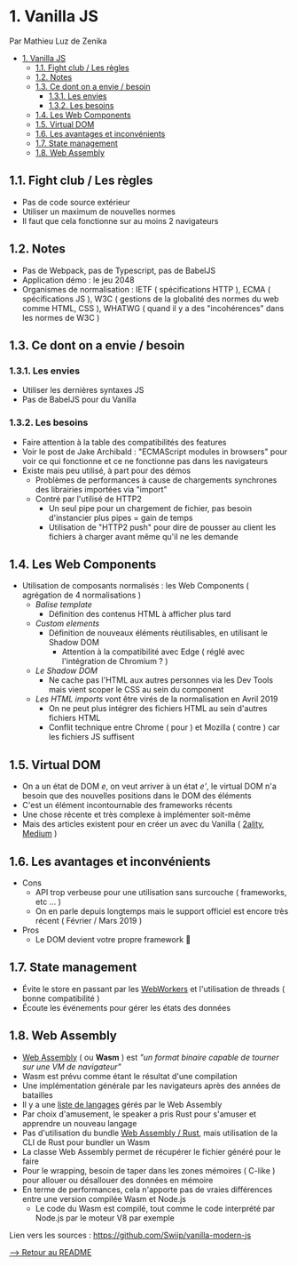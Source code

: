 # 1. Vanilla JS

Par Mathieu Luz de Zenika

<!-- TOC -->

- [1. Vanilla JS](#1-vanilla-js)
  - [1.1. Fight club / Les règles](#11-fight-club--les-règles)
  - [1.2. Notes](#12-notes)
  - [1.3. Ce dont on a envie / besoin](#13-ce-dont-on-a-envie--besoin)
    - [1.3.1. Les envies](#131-les-envies)
    - [1.3.2. Les besoins](#132-les-besoins)
  - [1.4. Les Web Components](#14-les-web-components)
  - [1.5. Virtual DOM](#15-virtual-dom)
  - [1.6. Les avantages et inconvénients](#16-les-avantages-et-inconvénients)
  - [1.7. State management](#17-state-management)
  - [1.8. Web Assembly](#18-web-assembly)

<!-- /TOC -->

## 1.1. Fight club / Les règles

- Pas de code source extérieur
- Utiliser un maximum de nouvelles normes
- Il faut que cela fonctionne sur au moins 2 navigateurs

## 1.2. Notes

- Pas de Webpack, pas de Typescript, pas de BabelJS
- Application démo : le jeu 2048
- Organismes de normalisation : IETF ( spécifications HTTP ), ECMA ( spécifications JS ), W3C ( gestions de la globalité des normes du web comme HTML, CSS ), WHATWG ( quand il y a des "incohérences" dans les normes de W3C )

## 1.3. Ce dont on a envie / besoin

### 1.3.1. Les envies

- Utiliser les dernières syntaxes JS
- Pas de BabelJS pour du Vanilla

### 1.3.2. Les besoins

- Faire attention à la table des compatibilités des features
- Voir le post de Jake Archibald : "ECMAScript modules in browsers" pour voir ce qui fonctionne et ce ne fonctionne pas dans les navigateurs
- Existe mais peu utilisé, à part pour des démos
  - Problèmes de performances à cause de chargements synchrones des librairies importées via "import"
  - Contré par l'utilisé de HTTP2
    - Un seul pipe pour un chargement de fichier, pas besoin d'instancier plus pipes = gain de temps
    - Utilisation de "HTTP2 push" pour dire de pousser au client les fichiers à charger avant même qu'il ne les demande

## 1.4. Les Web Components

- Utilisation de composants normalisés : les Web Components ( agrégation de 4 normalisations )
  - _Balise template_
    - Définition des contenus HTML à afficher plus tard
  - _Custom elements_
    - Définition de nouveaux éléments réutilisables, en utilisant le Shadow DOM
      - Attention à la compatibilité avec Edge ( réglé avec l'intégration de Chromium ? )
  - _Le Shadow DOM_
    - Ne cache pas l'HTML aux autres personnes via les Dev Tools mais vient scoper le CSS au sein du component
  - _Les HTML imports_ vont être virés de la normalisation en Avril 2019
    - On ne peut plus intégrer des fichiers HTML au sein d'autres fichiers HTML
    - Conflit technique entre Chrome ( pour ) et Mozilla ( contre ) car les fichiers JS suffisent

## 1.5. Virtual DOM

- On a un état de DOM _e_, on veut arriver à un état _e'_, le virtual DOM n'a besoin que des nouvelles positions dans le DOM des éléments
- C'est un élément incontournable des frameworks récents
- Une chose récente et très complexe à implémenter soit-même
- Mais des articles existent pour en créer un avec du Vanilla ( [2ality](http://2ality.com/2014/07/jsx-template-strings.html), [Medium](https://medium.com/@deathmood/how-to-write-your-own-virtual-dom-ee74acc13060) )

## 1.6. Les avantages et inconvénients

- Cons
  - API trop verbeuse pour une utilisation sans surcouche ( frameworks, etc ... )
  - On en parle depuis longtemps mais le support officiel est encore très récent ( Février / Mars 2019 )
- Pros
  - Le DOM devient votre propre framework :tada:

## 1.7. State management

- Évite le store en passant par les [WebWorkers](https://developer.mozilla.org/fr/docs/Web/API/Web_Workers_API/Utilisation_des_web_workers) et l'utilisation de threads ( bonne compatibilité )
- Écoute les événements pour gérer les états des données

## 1.8. Web Assembly

- [Web Assembly](https://webassembly.org/) ( ou __Wasm__ ) est _"un format binaire capable de tourner sur une VM de navigateur"_
- Wasm est prévu comme étant le résultat d'une compilation
- Une implémentation générale par les navigateurs après des années de batailles
- Il y a une [liste de langages](https://github.com/appcypher/awesome-wasm-langs) gérés par le Web Assembly
- Par choix d'amusement, le speaker a pris Rust pour s'amuser et apprendre un nouveau langage
- Pas d'utilisation du bundle [Web Assembly / Rust](https://rustwasm.github.io/), mais utilisation de la CLI de Rust pour bundler un Wasm
- La classe Web Assembly permet de récupérer le fichier généré pour le faire
- Pour le wrapping, besoin de taper dans les zones mémoires ( C-like ) pour allouer ou désallouer des données en mémoire
- En terme de performances, cela n'apporte pas de vraies différences entre une version compilée Wasm et Node.js
  - Le code du Wasm est compilé, tout comme le code interprété par Node.js par le moteur V8 par exemple

Lien vers les sources : <https://github.com/Swiip/vanilla-modern-js>

[--> Retour au README](../README.md)

